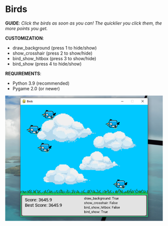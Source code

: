 # Birds

**GUIDE**:
_Click the birds as soon as you can! The quicklier you click them, the more points you get._

**CUSTOMIZATION**:
- draw_background   (press 1 to hide/show)
- show_crosshair    (press 2 to show/hide)
- bird_show_hitbox  (press 3 to show/hide)
- bird_show         (press 4 to hide/show)

**REQUIREMENTS**:
- Python 3.9        (recommended)
- Pygame 2.0        (or newer)

![Birds](lib/Miscellaneous/birds.png?raw=true)